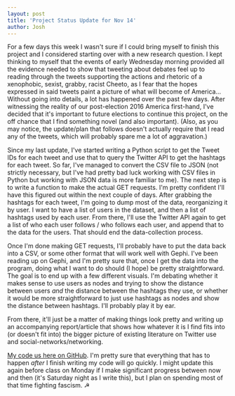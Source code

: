 ```yaml
---
layout: post
title: 'Project Status Update for Nov 14'
author: Josh
---
```


For a few days this week I wasn't sure if I could bring myself to finish this project and I considered starting over with a new research question. I kept thinking to myself that the events of early Wednesday morning provided all the evidence needed to show that tweeting about debates feel up to reading through the tweets supporting the actions and rhetoric of a xenophobic, sexist, grabby, racist Cheeto, as I fear that the hopes expressed in said tweets paint a picture of what will become of America... Without going into details, a lot has happened over the past few days. After witnessing the reality of our post-election 2016 America first-hand, I've decided that it's important to future elections to continue this project, on the off chance that I find something novel (and also important). (Also, as you may notice, the update/plan that follows doesn't actually require that I read any of the tweets, which will probably spare me a lot of aggravation.)

Since my last update, I've started writing a Python script to get the Tweet IDs for each tweet and use that to query the Twitter API to get the hashtags for each tweet. So far, I've managed to convert the CSV file to JSON (not strictly necessary, but I've had pretty bad luck working with CSV files in Python but working with JSON data is more familiar to me). The next step is to write a function to make the actual GET requests. I'm pretty confident I'll have this figured out within the next couple of days. After grabbing the hashtags for each tweet, I'm going to dump most of the data, reorganizing it by user. I want to have a list of users in the dataset, and then a list of hashtags used by each user. From there, I'll use the Twitter API again to get a list of who each user follows / who follows each user, and append that to the data for the users.  That should end the data-collection process.

Once I'm done making GET requests, I'll probably have to put the data back into a CSV, or some other format that will work well with Gephi. I've been reading up on Gephi, and I'm pretty sure that, once I get the data into the program, doing what I want to do should (I hope) be pretty straightforward. The goal is to end up with a few different visuals.  I'm debating whether it makes sense to use users as nodes and trying to show the distance between users *and* the distance between the hashtags they use, or whether it would be more straightforward to just use hashtags as nodes and show the distance between hashtags. I'll probably play it by ear.

From there, it'll just be a matter of making things look pretty and writing up an accompanying report/article that shows how whatever it is I find fits into (or doesn't fit into) the bigger picture of existing literature on Twitter use and social-networks/networking.

[My code us here on GitHub](https://github.com/jbguberman/dh_final_project). I'm pretty sure that everything that has to happen *after* I finish writing my code will go quickly. I might update this again before class on Monday if I make significant progress between now and then (it's Saturday night as I write this), but I plan on spending most of that time fighting fascism. ☭
